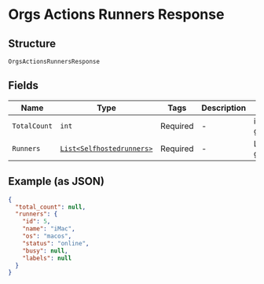 
# Orgs Actions Runners Response

## Structure

`OrgsActionsRunnersResponse`

## Fields

| Name | Type | Tags | Description | Getter | Setter |
|  --- | --- | --- | --- | --- | --- |
| `TotalCount` | `int` | Required | - | int getTotalCount() | setTotalCount(int totalCount) |
| `Runners` | [`List<Selfhostedrunners>`](../../doc/models/selfhostedrunners.md) | Required | - | List<Selfhostedrunners> getRunners() | setRunners(List<Selfhostedrunners> runners) |

## Example (as JSON)

```json
{
  "total_count": null,
  "runners": {
    "id": 5,
    "name": "iMac",
    "os": "macos",
    "status": "online",
    "busy": null,
    "labels": null
  }
}
```

